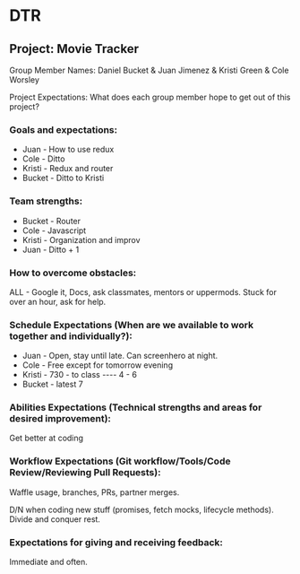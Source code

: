 # DTR

## Project: Movie Tracker

Group Member Names: Daniel Bucket & Juan Jimenez & Kristi Green & Cole Worsley

Project Expectations: What does each group member hope to get out of this project?

### Goals and expectations:

* Juan - How to use redux
* Cole - Ditto
* Kristi - Redux and router
* Bucket - Ditto to Kristi

### Team strengths:

* Bucket - Router
* Cole - Javascript
* Kristi - Organization and improv
* Juan - Ditto + 1

### How to overcome obstacles:

ALL - Google it, Docs, ask classmates, mentors or uppermods. Stuck for over an hour, ask for help.

### Schedule Expectations (When are we available to work together and individually?):

* Juan - Open, stay until late. Can screenhero at night. 
* Cole - Free except for tomorrow evening
* Kristi - 730 - to class ---- 4 - 6
* Bucket - latest 7

### Abilities Expectations (Technical strengths and areas for desired improvement):
Get better at coding

### Workflow Expectations (Git workflow/Tools/Code Review/Reviewing Pull Requests):

Waffle usage, branches, PRs, partner merges.

D/N when coding new stuff (promises, fetch mocks, lifecycle methods). Divide and conquer rest.

### Expectations for giving and receiving feedback:

Immediate and often.
